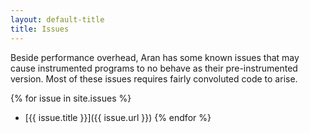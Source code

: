 ```yaml
---
layout: default-title
title: Issues
---
```


Beside performance overhead, Aran has some known issues that may cause instrumented programs to no behave as their pre-instrumented version. Most of these issues requires fairly convoluted code to arise.

{% for issue in site.issues %}
- [{{ issue.title }}]({{ issue.url }})
{% endfor %}
